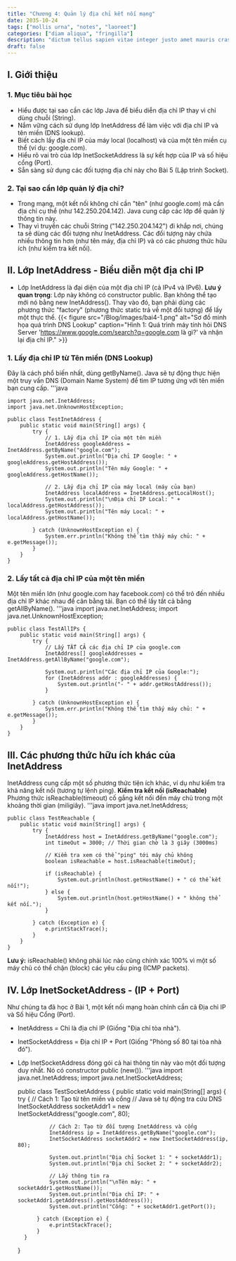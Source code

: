 ```yaml
---
title: "Chương 4: Quản lý địa chỉ kết nối mạng"
date: 2035-10-24
tags: ["mollis urna", "notes", "laoreet"]
categories: ["diam aliqua", "fringilla"]
description: "dictum tellus sapien vitae integer justo amet mauris cras bolestie sollicitudin dignissim"
draft: false
---
```

## I. Giới thiệu
### 1. Mục tiêu bài học
* Hiểu được tại sao cần các lớp Java để biểu diễn địa chỉ IP thay vì chỉ dùng chuỗi (String).
* Nắm vững cách sử dụng lớp InetAddress để làm việc với địa chỉ IP và tên miền (DNS lookup).
* Biết cách lấy địa chỉ IP của máy local (localhost) và của một tên miền cụ thể (ví dụ: google.com).
* Hiểu rõ vai trò của lớp InetSocketAddress là sự kết hợp của IP và số hiệu cổng (Port).
* Sẵn sàng sử dụng các đối tượng địa chỉ này cho Bài 5 (Lập trình Socket).
### 2. Tại sao cần lớp quản lý địa chỉ?
* Trong mạng, một kết nối không chỉ cần "tên" (như google.com) mà cần địa chỉ cụ thể (như 142.250.204.142). Java cung cấp các lớp để quản lý thông tin này.
* Thay vì truyền các chuỗi String ("142.250.204.142") đi khắp nơi, chúng ta sẽ dùng các đối tượng như InetAddress. Các đối tượng này chứa nhiều thông tin hơn (như tên máy, địa chỉ IP) và có các phương thức hữu ích (như kiểm tra kết nối).
## II. Lớp InetAddress - Biểu diễn một địa chỉ IP
* Lớp InetAddress là đại diện của một địa chỉ IP (cả IPv4 và IPv6).
**Lưu ý quan trọng**: Lớp này không có constructor public. Bạn không thể tạo mới nó bằng new InetAddress(). Thay vào đó, bạn phải dùng các phương thức "factory" (phương thức static trả về một đối tượng) để lấy một thực thể.
{{< figure src="/Blog/images/bai4-1.png" alt="Sơ đồ minh họa quá trình DNS Lookup" caption="Hình 1: Quá trình máy tính hỏi DNS Server 'https://www.google.com/search?q=google.com là gì?' và nhận lại địa chỉ IP." >}}
### 1. Lấy địa chỉ IP từ Tên miền (DNS Lookup)
Đây là cách phổ biến nhất, dùng getByName(). Java sẽ tự động thực hiện một truy vấn DNS (Domain Name System) để tìm IP tương ứng với tên miền bạn cung cấp.
'''java

    import java.net.InetAddress;
    import java.net.UnknownHostException;

    public class TestInetAddress {
        public static void main(String[] args) {
            try {
                // 1. Lấy địa chỉ IP của một tên miền
                InetAddress googleAddress = InetAddress.getByName("google.com");
                System.out.println("Địa chỉ IP Google: " + googleAddress.getHostAddress());
                System.out.println("Tên máy Google: " + googleAddress.getHostName());

                // 2. Lấy địa chỉ IP của máy local (máy của bạn)
                InetAddress localAddress = InetAddress.getLocalHost();
                System.out.println("\nĐịa chỉ IP Local: " + localAddress.getHostAddress());
                System.out.println("Tên máy Local: " + localAddress.getHostName());

            } catch (UnknownHostException e) {
                System.err.println("Không thể tìm thấy máy chủ: " + e.getMessage());
            }
        }
    }
### 2. Lấy tất cả địa chỉ IP của một tên miền
Một tên miền lớn (như google.com hay facebook.com) có thể trỏ đến nhiều địa chỉ IP khác nhau để cân bằng tải. Bạn có thể lấy tất cả bằng getAllByName().
'''java
    import java.net.InetAddress;
    import java.net.UnknownHostException;

    public class TestAllIPs {
        public static void main(String[] args) {
            try {
                // Lấy TẤT CẢ các địa chỉ IP của google.com
                InetAddress[] googleAddresses = InetAddress.getAllByName("google.com");
            
                System.out.println("Các địa chỉ IP của Google:");
                for (InetAddress addr : googleAddresses) {
                    System.out.println("- " + addr.getHostAddress());
                }

            } catch (UnknownHostException e) {
                System.err.println("Không thể tìm thấy máy chủ: " + e.getMessage());
            }
        }
    }
## III. Các phương thức hữu ích khác của InetAddress
InetAddress cung cấp một số phương thức tiện ích khác, ví dụ như kiểm tra khả năng kết nối (tương tự lệnh ping).
**Kiểm tra kết nối (isReachable)**
Phương thức isReachable(timeout) cố gắng kết nối đến máy chủ trong một khoảng thời gian (miligiây).
'''java
    import java.net.InetAddress;

    public class TestReachable {
        public static void main(String[] args) {
            try {
                InetAddress host = InetAddress.getByName("google.com");
                int timeOut = 3000; // Thời gian chờ là 3 giây (3000ms)

                // Kiểm tra xem có thể "ping" tới máy chủ không
                boolean isReachable = host.isReachable(timeOut);

                if (isReachable) {
                    System.out.println(host.getHostName() + " có thể kết nối!");
                } else {
                    System.out.println(host.getHostName() + " không thể kết nối.");
                }

            } catch (Exception e) {
                e.printStackTrace();
            }
        }
    }
**Lưu ý:** isReachable() không phải lúc nào cũng chính xác 100% vì một số máy chủ có thể chặn (block) các yêu cầu ping (ICMP packets).
## IV. Lớp InetSocketAddress - (IP + Port)
Như chúng ta đã học ở Bài 1, một kết nối mạng hoàn chỉnh cần cả Địa chỉ IP và Số hiệu Cổng (Port).
* InetAddress = Chỉ là địa chỉ IP (Giống "Địa chỉ tòa nhà").
* InetSocketAddress = Địa chỉ IP + Port (Giống "Phòng số 80 tại tòa nhà đó").
* Lớp InetSocketAddress đóng gói cả hai thông tin này vào một đối tượng duy nhất. Nó có constructor public (new()).
'''java
    import java.net.InetAddress;
    import java.net.InetSocketAddress;

    public class TestSocketAddress {
        public static void main(String[] args) {
            try {
                // Cách 1: Tạo từ tên miền và cổng
                // Java sẽ tự động tra cứu DNS
                InetSocketAddress socketAddr1 = new InetSocketAddress("google.com", 80);

                // Cách 2: Tạo từ đối tượng InetAddress và cổng
                InetAddress ip = InetAddress.getByName("google.com");
                InetSocketAddress socketAddr2 = new InetSocketAddress(ip, 80);

                System.out.println("Địa chỉ Socket 1: " + socketAddr1);
                System.out.println("Địa chỉ Socket 2: " + socketAddr2);

                // Lấy thông tin ra
                System.out.println("\nTên máy: " + socketAddr1.getHostName());
                System.out.println("Địa chỉ IP: " + socketAddr1.getAddress().getHostAddress());
                System.out.println("Cổng: " + socketAddr1.getPort());

            } catch (Exception e) {
                e.printStackTrace();
            }
        }   
    }